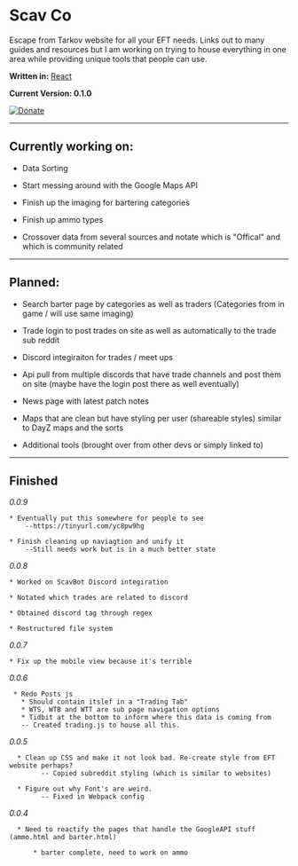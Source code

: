 # Scav Co
Escape from Tarkov website for all your EFT needs. Links out to many guides and resources but I am working on trying to house everything in one area while providing unique tools that people can use.

**Written in:** [React](https://reactjs.org/)

**Current Version: 0.1.0**

[![Donate](https://img.shields.io/badge/Donate-PayPal-green.svg)](
https://www.paypal.me/xianith)

---

## Currently working on:

* Data Sorting

* Start messing around with the Google Maps API

* Finish up the imaging for bartering categories

* Finish up ammo types

* Crossover data from several sources and notate which is "Offical" and which is community related

---

## Planned:

* Search barter page by categories as well as traders (Categories from in game / will use same imaging)

* Trade login to post trades on site as well as automatically to the trade sub reddit

* Discord integiraiton for trades / meet ups

* Api pull from multiple discords that have trade channels and post them on site (maybe have the login post there as well eventually)

* News page with latest patch notes

* Maps that are clean but have styling per user (shareable styles) similar to DayZ maps and the sorts

* Additional tools (brought over from other devs or simply linked to)

---

## Finished

*0.0.9*

    * Eventually put this somewhere for people to see
        --https://tinyurl.com/yc8pw9hg

    * Finish cleaning up naviagtion and unify it
        --Still needs work but is in a much better state

*0.0.8*

    * Worked on ScavBot Discord integiration
    
    * Notated which trades are related to discord
    
    * Obtained discord tag through regex
    
    * Restructured file system

*0.0.7*

    * Fix up the mobile view because it's terrible

*0.0.6*

     * Redo Posts js
       * Should contain itslef in a "Trading Tab"
       * WTS, WTB and WTT are sub page navigation options
       * Tidbit at the bottom to inform where this data is coming from
       -- Created trading.js to house all this.

*0.0.5*

      * Clean up CSS and make it not look bad. Re-create style from EFT website perhaps? 
            -- Copied subreddit styling (which is similar to websites)
      
      * Figure out why Font's are weird. 
            -- Fixed in Webpack config

*0.0.4*

      * Need to reactify the pages that handle the GoogleAPI stuff (ammo.html and barter.html)

          * barter complete, need to work on ammo

